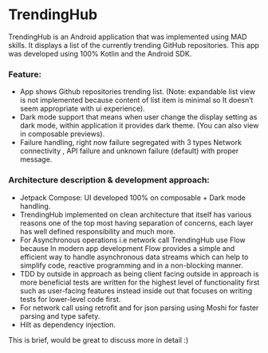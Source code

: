 # TrendingHub
TrendingHub is an Android application that was implemented using MAD skills. It displays a list of the currently trending GitHub repositories. This app was developed using 100% Kotlin and the Android SDK.

### Feature:
- App shows Github repositories trending list. (Note: expandable list view is not implemented because content of list item is minimal so It doesn’t seem appropriate with ui experience).
- Dark mode support that means when user change the display setting as dark mode, within application it provides dark theme. (You can also view in composable previews).
- Failure handling, right now failure segregated with 3 types Network connectivity , API failure and unknown failure (default) with proper message.

### Architecture description & development approach:

- Jetpack Compose: UI developed 100% on composable + Dark mode handling. 
- TrendingHub implemented on clean architecture that itself has various reasons one of the top most having separation of concerns, each layer has well defined responsibility and much more. 
- For Asynchronous operations i.e network call TrendingHub use Flow because In modern app development Flow provides a simple and efficient way to handle asynchronous data streams which can help to simplify code, reactive programming and in a non-blocking manner.
- TDD by outside in approach as being client facing outside in approach is more beneficial tests are written for the highest level of functionality first such as user-facing features instead inside out that focuses on writing tests for lower-level code first.
- For network call using retrofit and for json parsing using Moshi for faster parsing and type safety. 
- Hilt as dependency injection.

This is brief, would be great to discuss more in detail :) 
